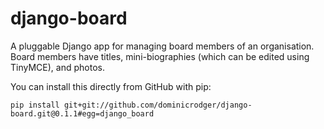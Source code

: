# django-board

A pluggable Django app for managing board members of an organisation. Board members have titles,
mini-biographies (which can be edited using TinyMCE), and photos.

You can install this directly from GitHub with pip:

    pip install git+git://github.com/dominicrodger/django-board.git@0.1.1#egg=django_board
